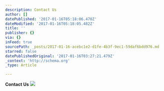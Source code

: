 ```yaml
---
description: Contact Us
author: []
datePublished: '2017-01-16T05:18:06.470Z'
dateModified: '2017-01-16T05:18:05.482Z'
title: ''
publisher: {}
via: {}
inFeed: true
sourcePath: _posts/2017-01-16-acebc1e2-d1fe-4b3f-9ec1-59daf6bdd976.md
starred: false
datePublishedOriginal: '2017-01-16T03:27:21.479Z'
_context: 'http://schema.org'
_type: Article

---
```

**Contact Us**
![](https://the-grid-user-content.s3-us-west-2.amazonaws.com/bf9cee81-27a4-4099-b907-995bbfc342a9.jpg)